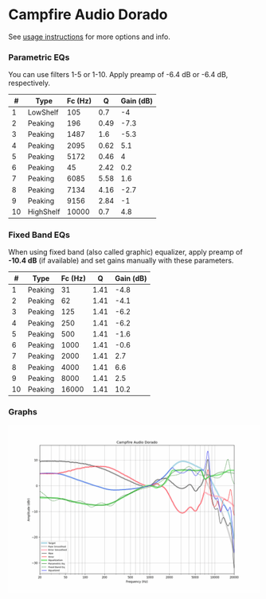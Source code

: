 # Campfire Audio Dorado
See [usage instructions](https://github.com/jaakkopasanen/AutoEq#usage) for more options and info.

### Parametric EQs
You can use filters 1-5 or 1-10. Apply preamp of -6.4 dB or -6.4 dB, respectively.

|   # | Type      |   Fc (Hz) |    Q |   Gain (dB) |
|-----|-----------|-----------|------|-------------|
|   1 | LowShelf  |       105 | 0.7  |        -4   |
|   2 | Peaking   |       196 | 0.49 |        -7.3 |
|   3 | Peaking   |      1487 | 1.6  |        -5.3 |
|   4 | Peaking   |      2095 | 0.62 |         5.1 |
|   5 | Peaking   |      5172 | 0.46 |         4   |
|   6 | Peaking   |        45 | 2.42 |         0.2 |
|   7 | Peaking   |      6085 | 5.58 |         1.6 |
|   8 | Peaking   |      7134 | 4.16 |        -2.7 |
|   9 | Peaking   |      9156 | 2.84 |        -1   |
|  10 | HighShelf |     10000 | 0.7  |         4.8 |

### Fixed Band EQs
When using fixed band (also called graphic) equalizer, apply preamp of **-10.4 dB** (if available) and set gains manually with these parameters.

|   # | Type    |   Fc (Hz) |    Q |   Gain (dB) |
|-----|---------|-----------|------|-------------|
|   1 | Peaking |        31 | 1.41 |        -4.8 |
|   2 | Peaking |        62 | 1.41 |        -4.1 |
|   3 | Peaking |       125 | 1.41 |        -6.2 |
|   4 | Peaking |       250 | 1.41 |        -6.2 |
|   5 | Peaking |       500 | 1.41 |        -1.6 |
|   6 | Peaking |      1000 | 1.41 |        -0.6 |
|   7 | Peaking |      2000 | 1.41 |         2.7 |
|   8 | Peaking |      4000 | 1.41 |         6.6 |
|   9 | Peaking |      8000 | 1.41 |         2.5 |
|  10 | Peaking |     16000 | 1.41 |        10.2 |

### Graphs
![](./Campfire%20Audio%20Dorado.png)
